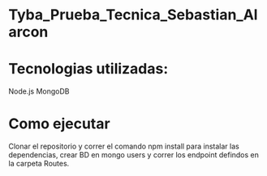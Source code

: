 # Tyba_Prueba_Tecnica_Sebastian_Alarcon

# Tecnologias utilizadas:

Node.js
MongoDB

# Como ejecutar

Clonar el repositorio y correr el comando npm install para instalar las dependencias, crear BD en mongo users y correr los endpoint defindos en la carpeta Routes.
